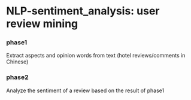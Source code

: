 # NLP-sentiment_analysis: user review mining
### phase1
Extract aspects and opinion words from text (hotel reviews/comments in Chinese)
### phase2
Analyze the sentiment of a review based on the result of phase1
